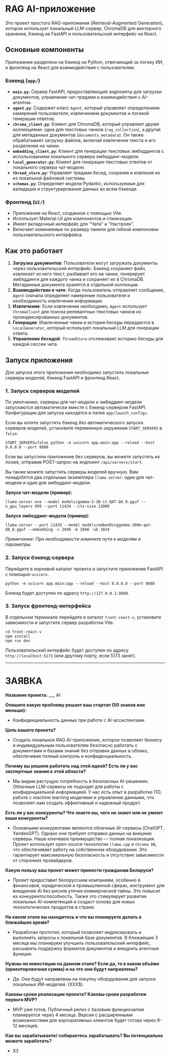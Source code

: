 # RAG AI-приложение

Это проект простого RAG-приложения (Retrieval-Augmented Generation), которое использует локальный LLM-сервер, ChromaDB для векторного хранения, бэкенд на FastAPI и пользовательский интерфейс на React.

## Основные компоненты

Приложение разделено на бэкенд на Python, отвечающий за логику ИИ, и фронтенд на React для взаимодействия с пользователем.

### Бэкенд (`app/`)

-   **`main.py`**: Сервер FastAPI, предоставляющий эндпоинты для загрузки документов, управления чат-тредами и взаимодействия с AI-агентом.
-   **`agent.py`**: Содержит класс `Agent`, который управляет определением намерений пользователя, извлечением документов и логикой генерации ответов.
-   **`chroma_client.py`**: Клиент для ChromaDB, который управляет двумя коллекциями: одна для текстовых чанков (`rag_collection`), а другая для метаданных документов (`documents_metadata`). Он также обрабатывает загрузку файлов, включая извлечение текста и его разделение на чанки.
-   **`embedding_client.py`**: Клиент для генерации текстовых эмбеддингов с использованием локального сервера эмбеддинг-модели.
-   **`local_generator.py`**: Клиент для генерации текстовых ответов от локального сервера чат-модели.
-   **`thread_store.py`**: Управляет тредами бесед, сохраняя и извлекая их из локальной файловой системы.
-   **`schemas.py`**: Определяет модели Pydantic, используемые для валидации и структурирования данных во всем бэкенде.

### Фронтенд (`UI/`)

-   Приложение на React, созданное с помощью Vite.
-   Использует Material-UI для компонентов и стилизации.
-   Имеет вкладочный интерфейс для "Чата" и "Настроек".
-   Включает изменяемые по размеру панели для гибкой компоновки пользовательского интерфейса.

## Как это работает

1.  **Загрузка документов**: Пользователи могут загружать документы через пользовательский интерфейс. Бэкенд сохраняет файл, извлекает из него текст, разбивает его на чанки, генерирует эмбеддинги для каждого чанка и сохраняет их в ChromaDB. Метаданные документа хранятся в отдельной коллекции.
2.  **Взаимодействие в чате**: Когда пользователь отправляет сообщение, `Agent` сначала определяет намерение пользователя и необходимость извлечения информации.
3.  **Извлечение**: Если извлечение необходимо, `Agent` использует `ChromaClient` для поиска релевантных текстовых чанков из проиндексированных документов.
4.  **Генерация**: Извлеченные чанки и история беседы передаются в `LocalGenerator`, который использует локальный LLM для генерации ответа.
5.  **Управление беседой**: `ThreadStore` отслеживает историю беседы для каждой сессии чата.

## Запуск приложения

Для запуска этого приложения необходимо запустить локальные серверы моделей, бэкенд FastAPI и фронтенд React.

### 1. Запуск серверов моделей

По умолчанию, серверы для чат-модели и эмбеддинг-модели запускаются автоматически вместе с бэкенд-сервером FastAPI. Конфигурации для запуска находятся в папке `app/launch_configs`.

Если вы хотите запустить бэкенд без автоматического запуска серверов моделей, установите переменную окружения `START_SERVERS` в `false`:

```shell
START_SERVERS=false python -m uvicorn app.main:app --reload --host 0.0.0.0 --port 8080
```

Если вы запустили приложение без серверов, вы можете запустить их позже, отправив POST-запрос на эндпоинт `/api/servers/start`.

Вы также можете запустить серверы моделей вручную. Вам понадобятся два отдельных экземпляра `llama-server`: один для чат-модели и один для эмбеддинг-модели.

**Запуск чат-модели (пример):**
```shell
llama-server.exe --model models/gemma-3-1B-it-QAT-Q4_0.gguf --n_gpu_layers 999 --port 11434 --ctx-size 12000
```

**Запуск эмбеддинг-модели (пример):**
```shell
llama-server --port 11435 --model models/embeddinggemma-300m-qat-Q8_0.gguf --embedding -c 2048 -b 2048 -ub 1024
```
*Примечание: При необходимости измените пути к моделям и параметры.*

### 2. Запуск бэкенд-сервера

Перейдите в корневой каталог проекта и запустите приложение FastAPI с помощью `uvicorn`.

```shell
python -m uvicorn app.main:app --reload --host 0.0.0.0 --port 8080 
```
Бэкенд будет доступен по адресу `http://127.0.0.1:8080`.

### 3. Запуск фронтенд-интерфейса

В отдельном терминале перейдите в каталог `front-react-v`, установите зависимости и запустите сервер разработки Vite.

```shell
cd front-react-v
npm install
npm run dev
```
Пользовательский интерфейс будет доступен по адресу `http://localhost:5173` (или другому порту, если 5173 занят).


---
# ЗАЯВКА

**Название проекта:**
___ AI

**Опишите какую проблему решает ваш стартап (50 знаков или меньше):**
- Конфиденциальность данных при работе с AI-ассистентами.

**Цель вашего проекта?**
- Создать локальное RAG AI-приложение, которое позволяет бизнесу и индивидуальным пользователям безопасно работать с документами и базами знаний без отправки данных в облако, обеспечивая полный контроль и конфиденциальность.

**Почему вы решили работать над этой идеей? Есть ли у вас экспертные знания в этой области?**
- Мы видим растущую потребность в безопасных AI-решениях. Облачные LLM-сервисы не подходят для работы с конфиденциальной информацией. У нас есть опыт в разработке ПО, работе с machine learning моделями и управлении данными, что позволяет нам создать эффективный и надежный продукт.

**Есть ли у вас конкуренты? Что знаете вы, чего не знают или не умеют ваши конкуренты?**
- Основными конкурентами являются облачные AI-сервисы (ChatGPT, YandexGPT). Однако они требуют отправки данных на внешние серверы. Наше ключевое преимущество — полная локализация. Проект использует open-source технологии `llama.cpp` и `chroma DB`, что обеспечивает работу на собственном оборудовании. Это гарантирует максимальную безопасность и отсутствие зависимости от сторонних провайдеров.

**Какую пользу ваш проект может принести гражданам Беларуси?**
- Проект предоставит белорусским компаниям, особенно в финансовой, юридической и промышленной сферах, инструмент для внедрения AI без рисков утечки коммерческой тайны. Это повысит их конкурентоспособность. Также это стимулирует развитие локальных AI-компетенций и создаст основу для новых технологических продуктов в стране.

**На каком этапе вы находитесь и что вы планируете делать в ближайшее время?**
- Разработан прототип, который позволяет индексировать и выполнять запросы к локальной базе документов. В ближайшие 3 месяца мы планируем улучшить пользовательский интерфейс, расширить поддержку форматов документов и внедрить агентные функции.

**Нужны ли инвестиции на данном этапе? Если да, то в каком объёме (ориентировочная сумма) и на что они будут направлены?**
- Да. Они будут направлены на покупку оборудования для запуска локальных ИИ-моделей. (XXX$)

**Каковы сроки реализации проекта? Каковы сроки разработки первого MVP?**
- MVP уже готов. Публичный релиз с базовым функционалом планируется через 4 месяца. Версия с расширенными возможностями для корпоративных клиентов будет готова через 9-12 месяцев.

**Как вы зарабатываете/ собираетесь зарабатывать? Вы потенциально можете заработать?**
- ХЗ